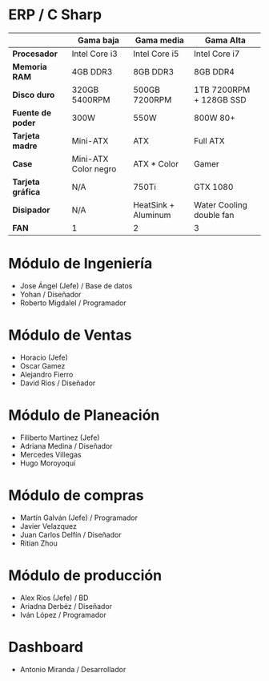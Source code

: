 # ERP / C Sharp

| | Gama baja | Gama media | Gama Alta |
| --- | --- | --- | --- |
| **Procesador** | Intel Core i3 | Intel Core i5 | Intel Core i7 |
| **Memoria RAM** | 4GB DDR3 | 8GB DDR3 | 8GB DDR4 |
| **Disco duro** | 320GB 5400RPM | 500GB 7200RPM | 1TB 7200RPM + 128GB SSD |
| **Fuente de poder** | 300W | 550W | 800W 80+ |
| **Tarjeta madre** | Mini-ATX | ATX | Full ATX |
| **Case** | Mini-ATX Color negro | ATX * Color | Gamer |
| **Tarjeta gráfica** | N/A | 750Ti | GTX 1080 |
| **Disipador** | N/A | HeatSink + Aluminum | Water Cooling double fan |
| **FAN** | 1 | 2 | 3 |

# Módulo de Ingeniería
- Jose Ángel (Jefe) / Base de datos
- Yohan / Diseñador
- Roberto Migdalel / Programador

# Módulo de Ventas
- Horacio (Jefe)
- Oscar Gamez
- Alejandro Fierro
- David Rios / Diseñador

# Módulo de Planeación
- Filiberto Martinez (Jefe)
- Adriana Medina / Diseñador
- Mercedes Villegas
- Hugo Moroyoqui

# Módulo de compras
- Martín Galván (Jefe) / Programador
- Javier Velazquez
- Juan Carlos Delfín / Diseñador
- Ritian Zhou

# Módulo de producción
- Alex Rios (Jefe) / BD
- Ariadna Derbéz / Diseñador
- Iván López / Programador

# Dashboard
- Antonio Miranda / Desarrollador

